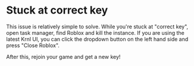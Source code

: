 # Stuck at correct key
This issue is relatively simple to solve. While you're stuck at "correct key", open task manager, find Roblox and kill the instance.
If you are using the latest Krnl UI, you can click the dropdown button on the left hand side and press "Close Roblox".

After this, rejoin your game and get a new key!

